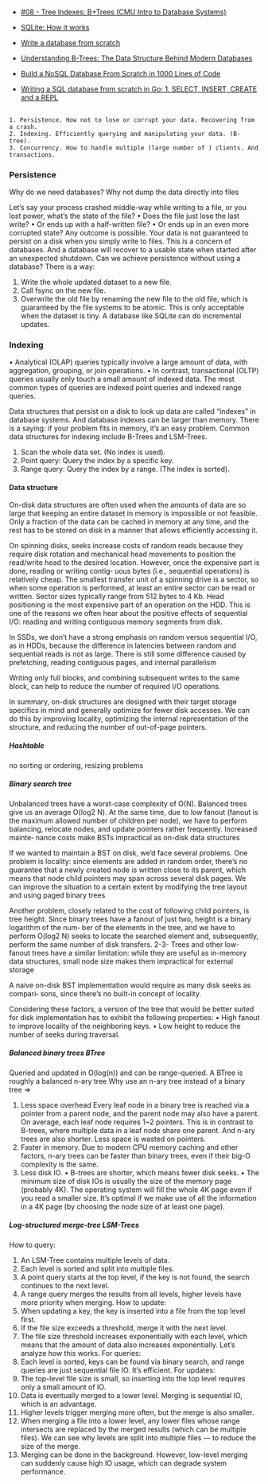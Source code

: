 #

* [#08 - Tree Indexes: B+Trees (CMU Intro to Database Systems)](https://www.youtube.com/watch?v=scUtG_6M_lU)
* [SQLite: How it works](https://www.youtube.com/watch?v=ZSKLA81tBis)
* [Write a database from scratch](https://www.youtube.com/playlist?list=PLWRwj01AnyEtjaw-ZnnAQWnVYPZF5WayV)

* [Understanding B-Trees: The Data Structure Behind Modern Databases](https://www.youtube.com/watch?v=K1a2Bk8NrYQ)

* [Build a NoSQL Database From Scratch in 1000 Lines of Code](https://medium.com/better-programming/build-a-nosql-database-from-the-scratch-in-1000-lines-of-code-8ed1c15ed924)
* [Writing a SQL database from scratch in Go: 1. SELECT, INSERT, CREATE and a REPL](https://notes.eatonphil.com/database-basics.html)

##

```
1. Persistence. How not to lose or corrupt your data. Recovering from a crash.
2. Indexing. Efficiently querying and manipulating your data. (B-tree).
3. Concurrency. How to handle multiple (large number of ) clients. And transactions.
```

### Persistence
Why do we need databases? Why not dump the data directly into files

Let’s say your process crashed middle-way while writing to a file, or you lost power, what’s
the state of the file?
• Does the file just lose the last write?
• Or ends up with a half-written file?
• Or ends up in an even more corrupted state?
Any outcome is possible. Your data is not guaranteed to persist on a disk when you simply
write to files. This is a concern of databases. And a database will recover to a usable state
when started after an unexpected shutdown.
Can we achieve persistence without using a database? There is a way:
1. Write the whole updated dataset to a new file.
2. Call fsync on the new file.
3. Overwrite the old file by renaming the new file to the old file, which is guaranteed
by the file systems to be atomic.
This is only acceptable when the dataset is tiny. A database like SQLite can do incremental
updates.

### Indexing

• Analytical (OLAP) queries typically involve a large amount of data, with aggregation,
grouping, or join operations.
• In contrast, transactional (OLTP) queries usually only touch a small amount of
indexed data. The most common types of queries are indexed point queries and
indexed range queries.

Data structures that persist on a disk to look
up data are called “indexes” in database systems. And database indexes can be larger than
memory. There is a saying: if your problem fits in memory, it’s an easy problem.
Common data structures for indexing include B-Trees and LSM-Trees.

1. Scan the whole data set. (No index is used).
2. Point query: Query the index by a specific key.
3. Range query: Query the index by a range. (The index is sorted).

#### Data structure

On-disk data structures are often used when the amounts of data are so large that
keeping an entire dataset in memory is impossible or not feasible. Only a fraction of
the data can be cached in memory at any time, and the rest has to be stored on disk in
a manner that allows efficiently accessing it.

On spinning disks, seeks increase costs of random reads because they require disk
rotation and mechanical head movements to position the read/write head to the
desired location. However, once the expensive part is done, reading or writing contig‐
uous bytes (i.e., sequential operations) is relatively cheap.
The smallest transfer unit of a spinning drive is a sector, so when some operation is
performed, at least an entire sector can be read or written. Sector sizes typically range
from 512 bytes to 4 Kb.
Head positioning is the most expensive part of an operation on the HDD. This is one
of the reasons we often hear about the positive effects of sequential I/O: reading and
writing contiguous memory segments from disk.

In SSDs, we don’t have a strong emphasis on random versus sequential I/O, as in
HDDs, because the difference in latencies between random and sequential reads is
not as large. There is still some difference caused by prefetching, reading contiguous
pages, and internal parallelism

Writing only full blocks, and combining subsequent writes to the same block, can
help to reduce the number of required I/O operations.

In summary, on-disk structures are designed with their target storage specifics in
mind and generally optimize for fewer disk accesses. We can do this by improving
locality, optimizing the internal representation of the structure, and reducing the
number of out-of-page pointers.

##### Hashtable 
no sorting or ordering, resizing problems

##### Binary search tree
Unbalanced trees have a worst-case complexity of O(N).
Balanced trees give us an average O(log2 N). At the same time, due to low fanout
(fanout is the maximum allowed number of children per node), we have to perform
balancing, relocate nodes, and update pointers rather frequently. Increased mainte‐
nance costs make BSTs impractical as on-disk data structures

If we wanted to maintain a BST on disk, we’d face several problems. One problem is
locality: since elements are added in random order, there’s no guarantee that a newly
created node is written close to its parent, which means that node child pointers may
span across several disk pages. We can improve the situation to a certain extent by
modifying the tree layout and using paged binary trees 

Another problem, closely related to the cost of following child pointers, is tree height.
Since binary trees have a fanout of just two, height is a binary logarithm of the num‐
ber of the elements in the tree, and we have to perform O(log2 N) seeks to locate the
searched element and, subsequently, perform the same number of disk transfers. 2-3-
Trees and other low-fanout trees have a similar limitation: while they are useful as
in-memory data structures, small node size makes them impractical for external storage

A naive on-disk BST implementation would require as many disk seeks as compari‐
sons, since there’s no built-in concept of locality. 

Considering these factors, a version of the tree that would be better suited for disk
implementation has to exhibit the following properties:
• High fanout to improve locality of the neighboring keys.
• Low height to reduce the number of seeks during traversal.

##### Balanced binary trees BTree 
Queried and updated in O(log(n)) and can be range-queried. A BTree is roughly a balanced n-ary tree
Why use an n-ary tree instead of a binary tree => 
1. Less space overhead
Every leaf node in a binary tree is reached via a pointer from a parent node, and
the parent node may also have a parent. On average, each leaf node requires 1~2
pointers.
This is in contrast to B-trees, where multiple data in a leaf node share one parent.
And n-ary trees are also shorter. Less space is wasted on pointers.
2. Faster in memory.
Due to modern CPU memory caching and other factors, n-ary trees can be faster
than binary trees, even if their big-O complexity is the same.
3. Less disk IO.
• B-trees are shorter, which means fewer disk seeks.
• The minimum size of disk IOs is usually the size of the memory page (probably
4K). The operating system will fill the whole 4K page even if you read a smaller
size. It’s optimal if we make use of all the information in a 4K page (by choosing
the node size of at least one page).

##### Log-structured merge-tree LSM-Trees
How to query:
1. An LSM-Tree contains multiple levels of data.
2. Each level is sorted and split into multiple files.
3. A point query starts at the top level, if the key is not found, the search continues to
the next level.
4. A range query merges the results from all levels, higher levels have more priority
when merging.
How to update:
5. When updating a key, the key is inserted into a file from the top level first.
6. If the file size exceeds a threshold, merge it with the next level.
7. The file size threshold increases exponentially with each level, which means that
the amount of data also increases exponentially.
Let’s analyze how this works. For queries:
1. Each level is sorted, keys can be found via binary search, and range queries are just
sequential file IO. It’s efficient.
For updates:
2. The top-level file size is small, so inserting into the top level requires only a small
amount of IO.
3. Data is eventually merged to a lower level. Merging is sequential IO, which is an
advantage.
4. Higher levels trigger merging more often, but the merge is also smaller.
5. When merging a file into a lower level, any lower files whose range intersects are
replaced by the merged results (which can be multiple files). We can see why levels
are split into multiple files — to reduce the size of the merge.
6. Merging can be done in the background. However, low-level merging can suddenly
cause high IO usage, which can degrade system performance.
